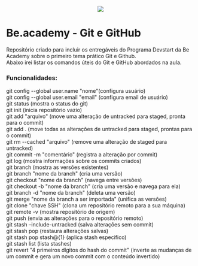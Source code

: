 <p align="center">
<img src="https://www.beacademy.com.br/wp-content/uploads/2019/11/Logo-Topo.png">
</p>

# Be.academy - Git e GitHub

<p>Repositório criado para incluir os entregáveis do Programa Devstart da Be Academy sobre o primeiro tema prático Git e Github.
<br/> Abaixo irei listar os comandos úteis do Git e GitHub abordados na aula.
</p> 

<h3>Funcionalidades:</h3>

<p>
        git config --global user.name "nome"(configura usuário) <br>
        git config --global user.email "email" (configura email de usuário) <br/>
        git status (mostra o status do git) <br>
        git init (inicia repositório vazio) <br>
        git add "arquivo" (move uma alteração de untracked para staged, pronta para o commit) <br>
        git add . (move todas as alterações de untracked para staged, prontas para o commit) <br> 
        git rm --cached "arquivo" (remove uma alteração de staged para untracked) <br>
        git commit -m "comentário" (registra a alteração por commit) <br>
        git log (mostra informações sobre os commits criados) <br>
        git branch (mostra as versões existentes) <br>
        git branch "nome da branch" (cria uma versão) <br>
        git checkout "nome da branch" (navega entre versões) <br>
        git checkout -b "nome da branch" (cria uma versão e navega para ela) <br>
        git branch -d "nome da branch" (deleta uma versão) <br>
        git merge "nome da branch a ser importada" (unifica as versões) <br>
        git clone "chave SSH" (clona um repositório remoto para a sua máquina) <br>
        git remote -v (mostra repositório de origem) <br> 
        git push (envia as alterações para o repositório remoto) <br>
        git stash –include-untracked (salva alterações sem commit) <br>
        git stash pop (restaura alterações salvas) <br>
        git stash pop stash@{1} (aplica stash especifico) <br>
        git stash list (lista stashes) <br>
        git revert "4 primeiros dígitos do hash do commit" (inverte as mudanças de um commit e gera um novo commit com o conteúdo invertido) 

</p>
